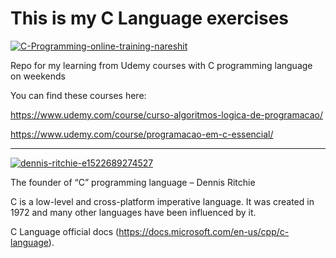 # This is my C Language exercises

<a href="https://imgbb.com/"><img src="https://i.ibb.co/6H3JSZy/C-Programming-online-training-nareshit.jpg" alt="C-Programming-online-training-nareshit" border="0"></a>

Repo for my learning from Udemy courses with C programming language on weekends

You can find these courses here: 

https://www.udemy.com/course/curso-algoritmos-logica-de-programacao/ 

https://www.udemy.com/course/programacao-em-c-essencial/

_ _ _ _ _ _ _ _ _ _

<a href="https://imgbb.com/"><img src="https://i.ibb.co/cgPQYcK/dennis-ritchie-e1522689274527.jpg" alt="dennis-ritchie-e1522689274527" border="0"></a>

The founder of “C” programming language – Dennis Ritchie

C is a low-level and cross-platform imperative language. It was created in 1972 and many other languages have been influenced by it.

C Language official docs (https://docs.microsoft.com/en-us/cpp/c-language).



